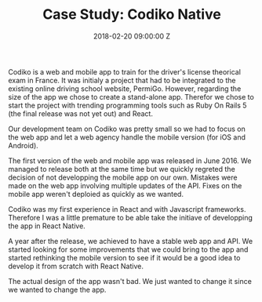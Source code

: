 ﻿---
title: 'Case Study: Codiko Native'
date: 2018-02-20 09:00:00 Z
category: react
tags:
- react
layout: post
image: car-codiko.jpeg
cover: car-codiko.jpeg
excerpt: In 2017 I've worked on my first real case React Native app while working at PermiGo.
comments: true

listed: false
featured: false
size: large

published: false
---

Codiko is a web and mobile app to train for the driver's license theorical exam in France. It was initialy a project that had to be integrated to the existing online driving school website, PermiGo. However, regarding the size of the app we chose to create a stand-alone app. Therefor we chose to start the project with trending programming tools such as Ruby On Rails 5 (the final release was not yet out) and React.

Our development team on Codiko was pretty small so we had to focus on the web app and let a web agency handle the mobile version (for iOS and Android).

The first version of the web and mobile app was released in June 2016. We managed to release both at the same time but we quickly regreted the decision of not developping the mobile app on our own. Mistakes were made on the web app involving multiple updates of the API. Fixes on the mobile app weren't deploied as quickly as we wanted.

Codiko was my first experience in React and with Javascript frameworks. Therefore I was a little premature to be able take the initiave of developping the app in React Native.

A year after the release, we achieved to have a stable web app and API. We started looking for some improvements that we could bring to the app and started rethinking the mobile version to see if it would be a good idea to develop it from scratch with React Native.

The actual design of the app wasn't bad. We just wanted to change it since we wanted to change the app.
